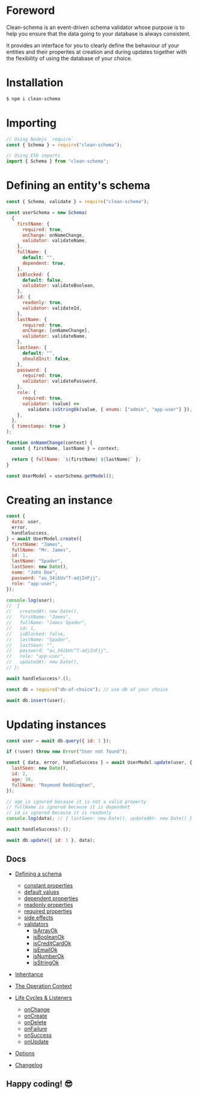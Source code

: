 # Foreword

Clean-schema is an event-driven schema validator whose purpose is to help you ensure that the data going to your database is always consistent.

It provides an interface for you to clearly define the behaviour of your entities and their properites at creation and during updates together with the flexibility of using the database of your choice.

# Installation

```bash
$ npm i clean-schema
```

# Importing

```js
// Using Nodejs `require`
const { Schema } = require("clean-schema");

// Using ES6 imports
import { Schema } from "clean-schema";
```

# Defining an entity's schema

```js
const { Schema, validate } = require("clean-schema");

const userSchema = new Schema(
  {
    firstName: {
      required: true,
      onChange: onNameChange,
      validator: validateName,
    },
    fullName: {
      default: "",
      dependent: true,
    },
    isBlocked: {
      default: false,
      validator: validateBoolean,
    },
    id: {
      readonly: true,
      validator: validateId,
    },
    lastName: {
      required: true,
      onChange: [onNameChange],
      validator: validateName,
    },
    lastSeen: {
      default: "",
      shouldInit: false,
    },
    password: {
      required: true,
      validator: validatePassword,
    },
    role: {
      required: true,
      validator: (value) =>
        validate.isStringOk(value, { enums: ["admin", "app-user"] }),
    },
  },
  { timestamps: true }
);

function onNameChange(context) {
  const { firstName, lastName } = context;

  return { fullName: `${firstName} ${lastName}` };
}

const UserModel = userSchema.getModel();
```

# Creating an instance

```js
const {
  data: user,
  error,
  handleSuccess,
} = await UserModel.create({
  firstName: "James",
  fullName: "Mr. James",
  id: 1,
  lastName: "Spader",
  lastSeen: new Date(),
  name: "John Doe",
  password: "au_34ibUv^T-adjInFjj",
  role: "app-user",
});

console.log(user);
//  {
//   createdAt: new Date(),
//   firstName: "James",
//   fullName: "James Spader",
//   id: 1,
//   isBlocked: false,
//   lastName: "Spader",
//   lastSeen: "",
//   password: "au_34ibUv^T-adjInFjj",
//   role: "app-user",
//   updatedAt: new Date(),
// };

await handleSuccess?.();

const db = require("db-of-choice"); // use db of your choice

await db.insert(user);
```

# Updating instances

```js
const user = await db.query({ id: 1 });

if (!user) throw new Error("User not found");

const { data, error, handleSuccess } = await UserModel.update(user, {
  lastSeen: new Date(),
  id: 2,
  age: 34,
  fullName: "Raymond Reddington",
});

// age is ignored because it is not a valid property
// fullName is ignored because it is dependent
// id is ignored because it is readonly
console.log(data); // { lastSeen: new Date(), updatedAt: new Date() }

await handleSuccess?.();

await db.update({ id: 1 }, data);
```

## Docs

- [Defining a schema](./docs/v2.1.0/schema/definition/index.md#defining-a-schema)
  - [constant properties](./docs/v1.5.0/schema/definition/constants.md#constant-properties-v150)
  - [default values](./docs/v1.4.10/schema/definition/defaults.md#default-values)
  - [dependent properties](./docs/v1.4.10/schema/definition/dependents.md#dependent-properties)
  - [readonly properties](./docs/v1.4.10/schema/definition/readonly.md#readonly-properties)
  - [required properties](./docs/v1.5.0/schema/definition/required.md#required-properties)
  - [side effects](./docs/v2.1.0/schema/definition/side-effects.md#side-effect-properties)
  - [validators](./docs/v1.4.6/validate/index.md#validators)
    - [isArrayOk](./docs/v1.4.6/validate/isArrayOk.md)
    - [isBooleanOk](./docs/v1.4.6/validate/isBooleanOk.md)
    - [isCreditCardOk](./docs/v1.4.6/validate/isCreditCardOk.md)
    - [isEmailOk](./docs/v1.4.6/validate/isEmailOk.md)
    - [isNumberOk](./docs/v1.4.6/validate/isNumberOk.md)
    - [isStringOk](./docs/v1.4.6/validate/isStringOk.md)
- [Inheritance](./docs/v1.4.6/schema/inheritance.md#schema-inheritance)
- [The Operation Context](./docs/v2.5.0/schema/definition/life-cycles.md#the-operation-context)
- [Life Cycles & Listeners](./docs/v2.5.0/schema/definition/life-cycles.md#life-cycle-listeners)
  - [onChange](./docs/v2.5.0/schema/definition/life-cycles.md#onchange)
  - [onCreate](./docs/v2.5.0/schema/definition/life-cycles.md#oncreate)
  - [onDelete](./docs/v2.5.0/schema/definition/life-cycles.md#ondelete)
  - [onFailure](./docs/v2.5.0/schema/definition/life-cycles.md#onfailure)
  - [onSuccess](./docs/v2.5.0/schema/definition/life-cycles.md#onsuccess)
  - [onUpdate](./docs/v2.5.0/schema/definition/life-cycles.md#onupdate)
- [Options](./docs/v1.4.7/schema/definitions.md#options)

- [Changelog](./docs/v2.5.7/CHANGELOG.md#changelog)

## Happy coding! 😎
